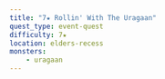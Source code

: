 ```yaml
---
title: "7★ Rollin' With The Uragaan"
quest_type: event-quest
difficulty: 7★
location: elders-recess
monsters:
    - uragaan
---
```

